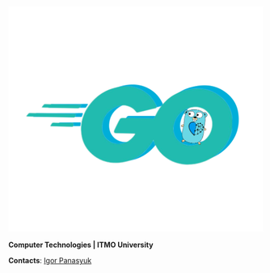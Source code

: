 ![img.png](./resources/img.png)

**Computer Technologies | ITMO University**

**Contacts**: [Igor Panasyuk](https://t.me/IgorWalther)
